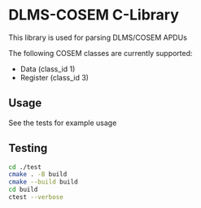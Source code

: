 # DLMS-COSEM C-Library

This library is used for parsing DLMS/COSEM APDUs

The following COSEM classes are currently supported:

- Data (class_id 1)
- Register (class_id 3)

## Usage

See the tests for example usage

## Testing

```bash
cd ./test
cmake . -B build
cmake --build build
cd build
ctest --verbose 
```